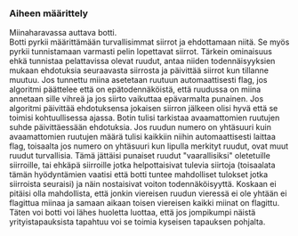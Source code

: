 ﻿### Aiheen määrittely <br />
Miinaharavassa auttava botti.<br />
Botti pyrkii määrittämään turvallisimmat siirrot ja ehdottamaan niitä. Se myös pyrkii tunnistamaan varmasti pelin lopettavat siirrot. 
Tärkein ominaisuus ehkä tunnistaa pelattavissa olevat ruudut, antaa niiden todennäisyyksien mukaan ehdotuksia seuraavasta siirrosta ja päivittää
siirrot kun tillanne muutuu. Jos tunnettu miina asetetaan ruutuun automaattisesti flag, jos algoritmi päättelee että on epätodennäköistä, että
ruudussa on miina annetaan sille vihreä ja jos siirto vaikuttaa epävarmalta punainen. Jos algoritmi päivittää ehdotuksensa jokaisen siirron jälkeen
olisi hyvä että se toimisi kohtuullisessa ajassa. Botin tulisi tarkistaa avaamattomien ruutujen suhde päivittäessään ehdotuksia. Jos ruudun numero on
yhtäsuuri kuin avaamattomien ruutujen määrä tulisi kaikkiin niihin automaattisesti laittaa flag, toisaalta jos numero on yhtäsuuri kun lipulla merkityt
ruudut, ovat muut ruudut turvallisia. Tämä jättäisi punaiset ruudut "vaarallisiksi" oletetuille siirroille, tai ehkäpä siirroille jotka helpottaisivat tulevia
siirtoja (toisaalata tämän hyödyntämien vaatisi että botti tuntee mahdolliset tulokset jotka siirroista seuraisi) ja näin nostaisivat voiton todennäköisyyttä.
Koskaan ei pitäisi olla mahdollista, että jonkin viereisen ruudun vieressä ei ole yhtään ei flagittua miinaa ja samaan aikaan toisen viereisen kaikki miinat on flagittu.
Täten voi botti voi lähes huoletta luottaa, että jos jompikumpi näistä yrityistapauksista tapahtuu voi se toimia kyseisen tapauksen pohjalta.